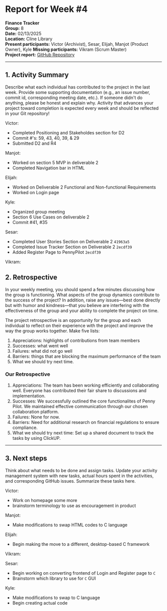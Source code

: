 # Report for Week #4

**Finance Tracker**  
**Group:** 8  
**Date:** 02/13/2025  
**Location:** Cline Library  
**Present participants:** Victor (Archivist), Sesar, Elijah, Manjot (Product Owner), Kyle
**Missing participants:** Vikram (Scrum Master)  
**Project report:** [GitHub Repository](https://github.com/sesartrumpet/cs386-pennypilot.git)

---

## 1. Activity Summary
Describe what each individual has contributed to the project in the last week.  Provide some supporting documentation (e.g., an issue number, commit id, corresponding meeting date, etc.).  If someone didn't do anything, please be honest and explain why. Activity that advances your project toward completion is expected every week and should be reflected in your Git repository!

Victor:
- Completed Positioning and Stakeholdes section for D2
- Commit #'s: 59, 43, 40, 39, & 29
- Submitted D2 and R4

Manjot:  
- Worked on section 5 MVP in deliverable 2
- Completed Navigation bar in HTML

Elijah:
- Worked on Deliverable 2 Functional and Non-functional Requirements
- Worked on Login page

Kyle:
- Organized group meeting
- Section 6 Use Cases on deliverable 2
- Commit #41, #35

Sesar:
- Completed User Stories Section on Deliverable 2 `41963a5`
- Completed Issue Tracker Section on Deliverable 2 `2ecdf39`
- Added Register Page to PennyPilot `2ecdf39`

Vikram:


## 2. Retrospective
In your weekly meeting, you should spend a few minutes discussing how the group is functioning. What aspects of the group dynamics contribute to the success of the project? In addition, raise any issues—best done directly but with humor and kindness—that you believe are interfering with the effectiveness of the group and your ability to complete the project on time.

The project retrospective is an opportunity for the group and each individual to reflect on their experience with the project and improve the way the group works together. Make five lists:

1. Appreciations: highlights of contributions from team members
2. Successes: what went well
3. Failures: what did not go well
4. Barriers: things that are blocking the maximum performance of the team
5. What we should try next time.

### Our Retrospective  

1. Appreciations: The team has been working efficiently and collaborating well. Everyone has contributed their fair share to discussions and implementation.
2. Successes: We successfully outlined the core functionalites of Penny Pilot. We maintained effective communication through our chosen collaboration platform.
3. Failures: None for now.
4. Barriers: Need for additional research on financial regulations to ensure compliance.
5. What we should try next time: Set up a shared document to track the tasks by using ClickUP.

---

## 3. Next steps
Think about what needs to be done and assign tasks. Update your activity management system with new tasks, actual hours spent in the activities, and corresponding GitHub issues.  Summarize these tasks here.

Victor:
- Work on homepage some more
- brainstorm terminology to use as encouragement in product

Manjot:   
- Make modifications to swap HTML codes to C language

Elijah:
- Begin making the move to a different, desktop-based C framework

Vikram:

Sesar:
- Begin working on converting frontend of Login and Register page to `C`
- Brainstorm which library to use for `C` GUI

Kyle:
- Make modifications to swap to C language
- Begin creating actual code
